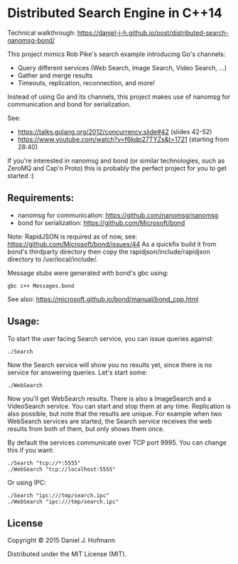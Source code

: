 # Distributed Search Engine in C++14

Technical walkthrough: https://daniel-j-h.github.io/post/distributed-search-nanomsg-bond/

This project mimics Rob Pike's search example introducing Go's channels:

* Query different services (Web Search, Image Search, Video Search, ...)
* Gather and merge results
* Timeouts, replication, reconnection, and more!

Instead of using Go and its channels, this project makes use of nanomsg for communication and bond for serialization.

See:

* https://talks.golang.org/2012/concurrency.slide#42 (slides 42-52)
* https://www.youtube.com/watch?v=f6kdp27TYZs&t=1721 (starting from 28:40)

If you're interested in nanomsg and bond (or similar technologies, such as ZeroMQ and Cap'n Proto) this is probably the perfect project for you to get started :)


## Requirements:

* nanomsg for communication: https://github.com/nanomsg/nanomsg
* bond for serialization: https://github.com/Microsoft/bond

Note: RapidJSON is required as of now, see: https://github.com/Microsoft/bond/issues/44
As a quickfix build it from bond's thirdparty directory then copy the rapidjson/include/rapidjson directory to /usr/local/include/.

Message stubs were generated with bond's gbc using:

    gbc c++ Messages.bond

See also: https://microsoft.github.io/bond/manual/bond_cpp.html


## Usage:

To start the user facing Search service, you can issue queries against:

    ./Search

Now the Search service will show you no results yet, since there is no service for answering queries. Let's start some:

    ./WebSearch

Now you'll get WebSearch results. There is also a ImageSearch and a VideoSearch service. You can start and stop them at any time. Replication is also possible, but note that the results are unique. For example when two WebSearch services are started, the Search service receives the web results from both of them, but only shows them once.

By default the services communicate over TCP port 9995. You can change this if you want:

    ./Search "tcp://*:5555"
    ./WebSearch "tcp://localhost:5555"


Or using IPC:

    ./Search "ipc:///tmp/search.ipc"
    ./WebSearch "ipc:///tmp/search.ipc"


## License

Copyright © 2015 Daniel J. Hofmann

Distributed under the MIT License (MIT).
